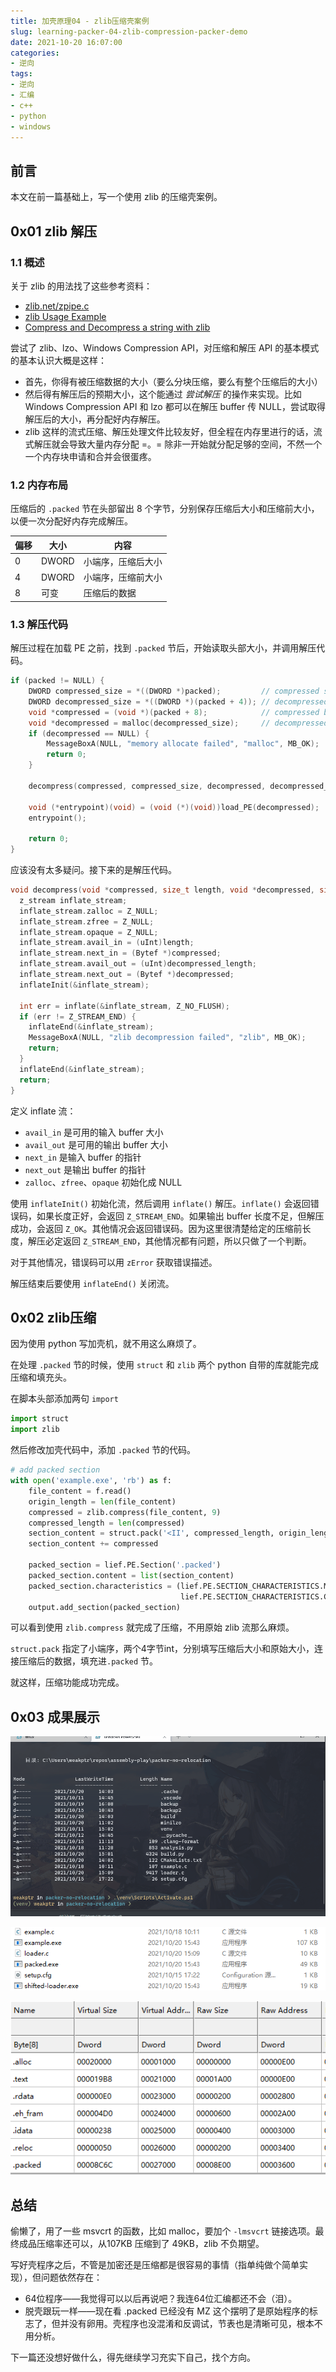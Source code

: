 ```yaml
---
title: 加壳原理04 - zlib压缩壳案例
slug: learning-packer-04-zlib-compression-packer-demo
date: 2021-10-20 16:07:00
categories:
- 逆向
tags:
- 逆向
- 汇编
- c++
- python
- windows
---
```


## 前言

本文在前一篇基础上，写一个使用 zlib 的压缩壳案例。

## 0x01 zlib 解压

### 1.1 概述

关于 zlib 的用法找了这些参考资料：

- [zlib.net/zpipe.c](https://zlib.net/zpipe.c)
- [zlib Usage Example](https://zlib.net/zlib_how.html)
- [Compress and Decompress a string with zlib](https://gist.github.com/arq5x/5315739)

尝试了 zlib、lzo、Windows Compression API，对压缩和解压 API 的基本模式的基本认识大概是这样：

- 首先，你得有被压缩数据的大小（要么分块压缩，要么有整个压缩后的大小）
- 然后得有解压后的预期大小，这个能通过 *尝试解压* 的操作来实现。比如 Windows Compression API 和 lzo 都可以在解压 buffer 传 NULL，尝试取得解压后的大小，再分配好内存解压。
- zlib 这样的流式压缩、解压处理文件比较友好，但全程在内存里进行的话，流式解压就会导致大量内存分配 =。= 除非一开始就分配足够的空间，不然一个一个内存块申请和合并会很蛋疼。

### 1.2 内存布局

压缩后的 `.packed` 节在头部留出 8 个字节，分别保存压缩后大小和压缩前大小，以便一次分配好内存完成解压。

| 偏移 | 大小  | 内容               |
| ---- | ----- | ------------------ |
| 0    | DWORD | 小端序，压缩后大小 |
| 4    | DWORD | 小端序，压缩前大小 |
| 8    | 可变  | 压缩后的数据       |

### 1.3 解压代码

解压过程在加载 PE 之前，找到 `.packed` 节后，开始读取头部大小，并调用解压代码。

```c
if (packed != NULL) {
    DWORD compressed_size = *((DWORD *)packed);         // compressed size little-endian
    DWORD decompressed_size = *((DWORD *)(packed + 4)); // decompressed size little-endian
    void *compressed = (void *)(packed + 8);            // compressed buffer
    void *decompressed = malloc(decompressed_size);     // decompressed buffer
    if (decompressed == NULL) {
        MessageBoxA(NULL, "memory allocate failed", "malloc", MB_OK);
        return 0;
    }

    decompress(compressed, compressed_size, decompressed, decompressed_size);

    void (*entrypoint)(void) = (void (*)(void))load_PE(decompressed);
    entrypoint();

    return 0;
}
```

应该没有太多疑问。接下来的是解压代码。

```c
void decompress(void *compressed, size_t length, void *decompressed, size_t decompressed_length) {
  z_stream inflate_stream;
  inflate_stream.zalloc = Z_NULL;
  inflate_stream.zfree = Z_NULL;
  inflate_stream.opaque = Z_NULL;
  inflate_stream.avail_in = (uInt)length;
  inflate_stream.next_in = (Bytef *)compressed;
  inflate_stream.avail_out = (uInt)decompressed_length;
  inflate_stream.next_out = (Bytef *)decompressed;
  inflateInit(&inflate_stream);

  int err = inflate(&inflate_stream, Z_NO_FLUSH);
  if (err != Z_STREAM_END) {
    inflateEnd(&inflate_stream);
    MessageBoxA(NULL, "zlib decompression failed", "zlib", MB_OK);
    return;
  }
  inflateEnd(&inflate_stream);
  return;
}
```

定义 inflate 流：

- `avail_in` 是可用的输入 buffer 大小
- `avail_out` 是可用的输出 buffer 大小
- `next_in` 是输入 buffer 的指针
- `next_out` 是输出 buffer 的指针
- `zalloc`、`zfree`、`opaque` 初始化成 NULL

使用 `inflateInit()` 初始化流，然后调用 `inflate()` 解压。`inflate()` 会返回错误码，如果长度正好，会返回 `Z_STREAM_END`。如果输出 buffer 长度不足，但解压成功，会返回 `Z_OK`。其他情况会返回错误码。因为这里很清楚给定的压缩前长度，解压必定返回 `Z_STREAM_END`，其他情况都有问题，所以只做了一个判断。

对于其他情况，错误码可以用 `zError` 获取错误描述。

解压结束后要使用 `inflateEnd()` 关闭流。

## 0x02 zlib压缩

因为使用 python 写加壳机，就不用这么麻烦了。

在处理 `.packed` 节的时候，使用 `struct` 和 `zlib` 两个 python 自带的库就能完成压缩和填充头。

在脚本头部添加两句 `import`

```python
import struct
import zlib
```

然后修改加壳代码中，添加 `.packed` 节的代码。

```python
# add packed section
with open('example.exe', 'rb') as f:
    file_content = f.read()
    origin_length = len(file_content)
    compressed = zlib.compress(file_content, 9)
    compressed_length = len(compressed)
    section_content = struct.pack('<II', compressed_length, origin_length)
    section_content += compressed

    packed_section = lief.PE.Section('.packed')
    packed_section.content = list(section_content)
    packed_section.characteristics = (lief.PE.SECTION_CHARACTERISTICS.MEM_READ |
                                      lief.PE.SECTION_CHARACTERISTICS.CNT_INITIALIZED_DATA)
    output.add_section(packed_section)
```

可以看到使用 `zlib.compress` 就完成了压缩，不用原始 zlib 流那么麻烦。

`struct.pack` 指定了小端序，两个4字节int，分别填写压缩后大小和原始大小，连接压缩后的数据，填充进`.packed` 节。

就这样，压缩功能成功完成。

## 0x03 成果展示

![compression-packer](image/加壳原理4/compression-packer.gif)

![image-20211020154513713](image/加壳原理4/image-20211020154513713.png)

![image-20211020154539546](image/加壳原理4/image-20211020154539546.png)

## 总结

偷懒了，用了一些 msvcrt 的函数，比如 malloc，要加个 `-lmsvcrt` 链接选项。最终成品压缩率还可以，从107KB 压缩到了 49KB，zlib 不负期望。

写好壳程序之后，不管是加密还是压缩都是很容易的事情（指单纯做个简单实现），但问题依然存在：

- 64位程序——我觉得可以以后再说吧？我连64位汇编都还不会（泪）。
- 脱壳跟玩一样——现在看 .packed 已经没有 MZ 这个摆明了是原始程序的标志了，但并没有卵用。壳程序也没混淆和反调试，节表也是清晰可见，根本不用分析。

下一篇还没想好做什么，得先继续学习充实下自己，找个方向。
